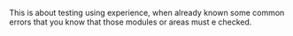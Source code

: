 This is about testing using experience, when already known some common errors that you know that those modules or areas must e checked. 